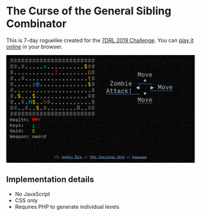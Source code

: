 # The Curse of the General Sibling Combinator

This is 7-day roguelike created for the [7DRL 2019 Challenge](https://itch.io/jam/7drl-challenge-2019). You can [play it online](https://ondras.zarovi.cz/games/7drl-2019/) in your browser.

![](screenshot.png)

## Implementation details

  - No JavaScript
  - CSS only
  - Requires PHP to generate individual levels
